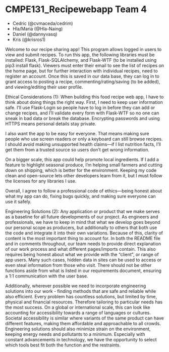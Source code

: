# CMPE131_Recipewebapp Team 4
- Cedric (@cvmaceda/cedrim)
- Hla/Maria (@Hla-Naing)
- Daniel (@dannyvasq)
- Kris (@krisros1)

Welcome to our recipe sharing app! This program allows logged in users to view and submit recipes. 
To run this app, the following libraries must be installed: Flask, Flask-SQLAlchemy, and Flask-WTF (to be installed using pip3 install flask). 
Viewers must enter their email to see the list of recipes on the home page, but for further interaction with individual recipes, need to register an account. 
Once this is saved in our data base, they can log in to grant access to posting a recipe, commenting/rating/saving (to be added), and viewing/editing their user profile.

Ethical Considerations (1):
When building this food recipe web app, I have to think about doing things the right way. 
First, I need to keep user information safe. 
I’ll use Flask-Login so people have to log in before they can add or change recipes, and I’ll validate every form with Flask-WTF so no one can sneak in bad data or break the database. 
Encrypting passwords and using HTTPS means personal details stay private.

I also want the app to be easy for everyone. 
That means making sure people who use screen readers or only a keyboard can still browse recipes. 
I should avoid making unsupported health claims—if I list nutrition facts, I’ll get them from a trusted source so users don’t get wrong information.

On a bigger scale, this app could help promote local ingredients. 
If I add a feature to highlight seasonal produce, I’m helping small farmers and cutting down on shipping, which is better for the environment. 
Keeping my code clean and open-source lets other developers learn from it, but I must follow the licenses for any libraries I use.

Overall, I agree to follow a professional code of ethics—being honest about what my app can do, fixing bugs quickly, and making sure everyone can use it safely.

Engineering Solutions (2):
Any application or product that we make serves as a baseline for all future developments of our project. 
As engineers and professionals, we have to keep in mind that what we develop goes beyond our personal scope as producers, but additionally to others that both use the code and integrate it into their own variations. 
Because of this, clarity of content is the most important thing to account for. 
In both the README file and in comments throughout, our team needs to provide direct explanation of our work process and what different pages/imports contain. 
This also requires being honest about what we provide with the “client”, or range of app users. 
Many such cases, hidden data in sites can be used to access or even steal information from those who visit. 
There should not be other functions aside from what is listed in our requirements document, ensuring a 1:1 communication with the user base.

Additionally, wherever possible we need to incorporate engineering solutions into our work - finding methods that are safe and reliable while also efficient. 
Every problem has countless solutions, but limited by time, physical and financial resources. 
Therefore tailoring to particular needs has the most success. 
On a global or international scale, this can look like accounting for accessibility towards a range of languages or cultures. 
Societal accessibility is similar where variants of the same product can have different features, making them affordable and approachable to all crowds. 
Engineering solutions should also minimize strain on the environment, keeping energy needs and pollutants to a minimum. 
Especially with constant advancements in technology, we have the opportunity to select which tools best fit both the function and the restraints. 
